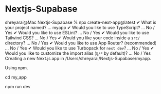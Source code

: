 # Nextjs-Supabase

shreyarai@Mac Nextjs-Supabase % npx create-next-app@latest
✔ What is your project named? … myapp
✔ Would you like to use TypeScript? … No / Yes
✔ Would you like to use ESLint? … No / Yes
✔ Would you like to use Tailwind CSS? … No / Yes
✔ Would you like your code inside a `src/` directory? … No / Yes
✔ Would you like to use App Router? (recommended) … No / Yes
✔ Would you like to use Turbopack for `next dev`? … No / Yes
✔ Would you like to customize the import alias (`@/*` by default)? … No / Yes
Creating a new Next.js app in /Users/shreyarai/Nextjs-Supabase/myapp.

Using npm.


cd my_app

npm run dev